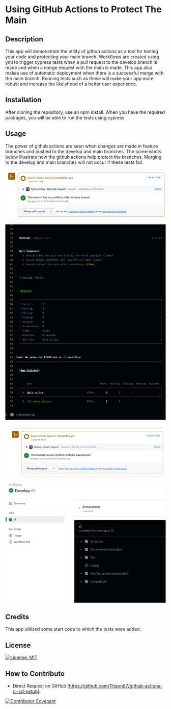 # Using GitHub Actions to Protect The Main

## Description

This app will demonstrate the utility of github actions as a tool for testing your code and protecting your main branch. Workflows are created using yml to trigger cypress tests when a pull request to the develop branch is made and when a merge request with the main is made. This app also makes use of automatic deployment when there is a successful merge with the main branch. Running tests such as these will make your app more robust and increase the likelyhood of a better user experience. 

## Installation

After cloning the repository, use an npm install. When you have the required packages, you will be able to run the tests using cypress. 

## Usage

The power of github actions are seen when changes are made in feature branches and pushed to the develop and main branches. The screenshots below illustrate how the github actions help protect the branches. Merging to the develop and main branches will not occur if these tests fail. 

![check before merge to develop](/assets/github-actions-checking-before-merging-to-develop.png)

![cypress test for pull request](/assets/github-actions-component-test-for-pr.png)

![check before merge to main](/assets/github-actions-checking-before-merging.png)

![deploy to render](/assets/github-actions-deploy-to-render-for-main-merge.png)

## Credits

This app utilized some start code to which the tests were added.

## License

[![License: MIT](https://img.shields.io/badge/License-MIT-yellow.svg)](https://opensource.org/licenses/MIT)

## How to Contribute

- Direct Request on GitHub [https://github.com/Theon87/github-actions-ci-cd-setup].

[![Contributor Covenant](https://img.shields.io/badge/Contributor%20Covenant-2.1-4baaaa.svg)](code_of_conduct.md)